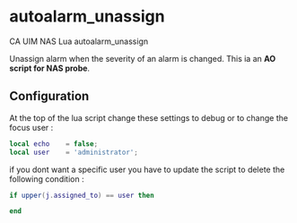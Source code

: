 # autoalarm_unassign
CA UIM NAS Lua autoalarm_unassign

Unassign alarm when the severity of an alarm is changed. This ia an **AO script for NAS probe**.

## Configuration 

At the top of the lua script change these settings to debug or to change the focus user :

```lua
local echo    = false;
local user    = 'administrator';
```

if you dont want a specific user you have to update the script to delete the following condition : 

```lua
if upper(j.assigned_to) == user then

end
```
